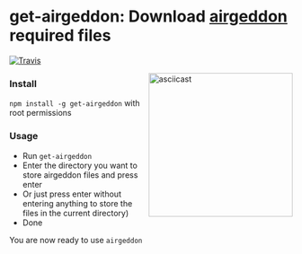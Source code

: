# get-airgeddon: Download [airgeddon](https://github.com/v1s1t0r1sh3r3/airgeddon) required files

[![Travis](https://img.shields.io/travis/xtonousou/get-airgeddon.svg)](https://travis-ci.org/xtonousou/get-airgeddon)

<a href="https://asciinema.org/a/105994"><img align="right" src="https://asciinema.org/a/105994.png" alt="asciicast" height="256" width="256"/></a>

### Install

`npm install -g get-airgeddon` with root permissions

### Usage

- Run `get-airgeddon`
- Enter the directory you want to store airgeddon files and press enter
 - Or just press enter without entering anything to store the files in the current directory)
- Done

You are now ready to use `airgeddon`
